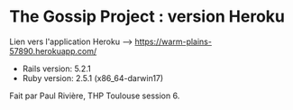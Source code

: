 # The Gossip Project : version Heroku

Lien vers l'application Heroku --> https://warm-plains-57890.herokuapp.com/


* Rails version: 5.2.1
* Ruby version: 2.5.1 (x86_64-darwin17)


Fait par Paul Rivière, THP Toulouse session 6.
